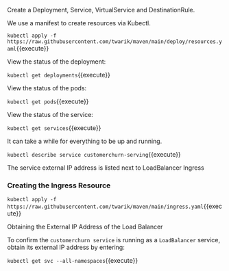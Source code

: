 Create a Deployment,  Service, VirtualService and DestinationRule.

<!-- We create the above resources using a yaml file.

`wget https://raw.githubusercontent.com/twarik/maven/main/resources.yaml`{{execute}}

Have a look at the yaml file content

`cat ./resources.yaml`{{execute}} -->

We use a manifest to create resources via Kubectl.

<!-- `kubectl create -f https://raw.githubusercontent.com/twarik/maven/main/resources.yaml`{{execute}} -->
`kubectl apply -f https://raw.githubusercontent.com/twarik/maven/main/deploy/resources.yaml`{{execute}}

View the status of the deployment:

`kubectl get deployments`{{execute}}

View the status of the pods:

`kubectl get pods`{{execute}}

View the status of the service:

`kubectl get services`{{execute}}

It can take a while for everything to be up and running.

`kubectl describe service customerchurn-serving`{{execute}}

The service external IP address is listed next to LoadBalancer Ingress


### Creating the Ingress Resource

`kubectl apply -f https://raw.githubusercontent.com/twarik/maven/main/ingress.yaml`{{execute}}

Obtaining the External IP Address of the Load Balancer

To confirm the `customerchurn service` is running as a `LoadBalancer` service, obtain its external IP address by entering:

`kubectl get svc --all-namespaces`{{execute}}
